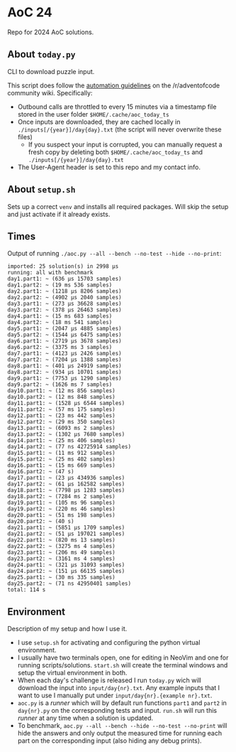 # AoC 24

Repo for 2024 AoC solutions.

## About `today.py`

CLI to download puzzle input.

This script does follow the [automation guidelines](https://www.reddit.com/r/adventofcode/wiki/faqs/automation) on the /r/adventofcode community wiki. Specifically:
- Outbound calls are throttled to every 15 minutes via a timestamp file stored in the user folder `$HOME/.cache/aoc_today_ts`
- Once inputs are downloaded, they are cached locally in `./inputs[/{year}]/day{day}.txt` (the script will never overwrite these files)
  - If you suspect your input is corrupted, you can manually request a fresh copy by deleting both `$HOME/.cache/aoc_today_ts` and `./inputs[/{year}]/day{day}.txt`
- The User-Agent header is set to this repo and my contact info.

## About `setup.sh`

Sets up a correct `venv` and installs all required packages. Will skip the setup and just activate if it already exists.

## Times

Output of running `./aoc.py --all --bench --no-test --hide --no-print`:

```
imported: 25 solution(s) in 2998 μs
running: all with benchmark
day1.part1: ~ (636 μs 15703 samples)
day1.part2: ~ (19 ms 536 samples)
day2.part1: ~ (1218 μs 8206 samples)
day2.part2: ~ (4902 μs 2040 samples)
day3.part1: ~ (273 μs 36628 samples)
day3.part2: ~ (378 μs 26463 samples)
day4.part1: ~ (15 ms 683 samples)
day4.part2: ~ (18 ms 541 samples)
day5.part1: ~ (2047 μs 4885 samples)
day5.part2: ~ (1544 μs 6475 samples)
day6.part1: ~ (2719 μs 3678 samples)
day6.part2: ~ (3375 ms 3 samples)
day7.part1: ~ (4123 μs 2426 samples)
day7.part2: ~ (7204 μs 1388 samples)
day8.part1: ~ (401 μs 24919 samples)
day8.part2: ~ (934 μs 10701 samples)
day9.part1: ~ (7753 μs 1290 samples)
day9.part2: ~ (1626 ms 7 samples)
day10.part1: ~ (12 ms 856 samples)
day10.part2: ~ (12 ms 848 samples)
day11.part1: ~ (1528 μs 6544 samples)
day11.part2: ~ (57 ms 175 samples)
day12.part1: ~ (23 ms 442 samples)
day12.part2: ~ (29 ms 350 samples)
day13.part1: ~ (6093 ms 2 samples)
day13.part2: ~ (1302 μs 7680 samples)
day14.part1: ~ (25 ms 406 samples)
day14.part2: ~ (77 ns 42725914 samples)
day15.part1: ~ (11 ms 912 samples)
day15.part2: ~ (25 ms 402 samples)
day16.part1: ~ (15 ms 669 samples)
day16.part2: ~ (47 s)
day17.part1: ~ (23 μs 434936 samples)
day17.part2: ~ (61 μs 162582 samples)
day18.part1: ~ (7798 μs 1283 samples)
day18.part2: ~ (7284 ms 2 samples)
day19.part1: ~ (105 ms 96 samples)
day19.part2: ~ (220 ms 46 samples)
day20.part1: ~ (51 ms 198 samples)
day20.part2: ~ (40 s)
day21.part1: ~ (5851 μs 1709 samples)
day21.part2: ~ (51 μs 197021 samples)
day22.part1: ~ (820 ms 13 samples)
day22.part2: ~ (3275 ms 4 samples)
day23.part1: ~ (206 ms 49 samples)
day23.part2: ~ (3161 ms 4 samples)
day24.part1: ~ (321 μs 31093 samples)
day24.part2: ~ (151 μs 66135 samples)
day25.part1: ~ (30 ms 335 samples)
day25.part2: ~ (71 ns 42950401 samples)
total: 114 s
```

## Environment

Description of my setup and how I use it.

* I use `setup.sh` for activating and configuring the python virtual environment.
* I usually have two terminals open, one for editing in NeoVim and one for running scripts/solutions. `start.sh` will create the terminal windows and setup the virtual environment in both.
* When each day's challenge is released I run `today.py` wich will download the input into `input/day{nr}.txt`. Any example inputs that I want to use I manually put under `input/day{nr}.{example nr}.txt`.
* `aoc.py` is a *runner* which will by default run functions `part1` and `part2` in `day{nr}.py` on the corresponding tests and input. `run.sh` will run this *runner* at any time when a solution is updated.
* To benchmark, `aoc.py --all --bench --hide --no-test --no-print` will hide the answers and only output the measured time for running each part on the corresponding input (also hiding any debug prints).
